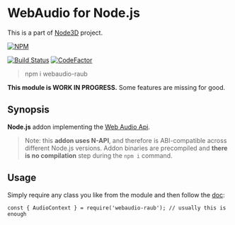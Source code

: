 # WebAudio for Node.js

This is a part of [Node3D](https://github.com/node-3d) project.

[![NPM](https://nodei.co/npm/webaudio-raub.png?compact=true)](https://www.npmjs.com/package/webaudio-raub)

[![Build Status](https://api.travis-ci.com/node-3d/webaudio-raub.svg?branch=master)](https://travis-ci.com/node-3d/webaudio-raub)
[![CodeFactor](https://www.codefactor.io/repository/github/node-3d/webaudio-raub/badge)](https://www.codefactor.io/repository/github/node-3d/webaudio-raub)

> npm i webaudio-raub

**This module is WORK IN PROGRESS.** Some features are missing for good.


## Synopsis

**Node.js** addon implementing the
[Web Audio Api](https://developer.mozilla.org/en-US/docs/Web/API/Web_Audio_API).

> Note: this **addon uses N-API**, and therefore is ABI-compatible across different
Node.js versions. Addon binaries are precompiled and **there is no compilation**
step during the `npm i` command.


## Usage

Simply require any class you like from the module and then follow the
[doc](https://developer.mozilla.org/en-US/docs/Web/API/Web_Audio_API):

```
const { AudioContext } = require('webaudio-raub'); // usually this is enough
```
